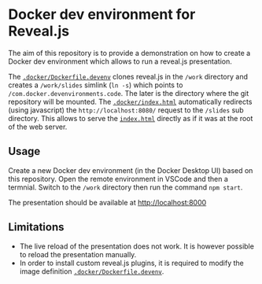 # Docker dev environment for Reveal.js

The aim of this repository is to provide a demonstration on how
to create a Docker dev environment which allows to run a reveal.js
presentation.

The [`.docker/Dockerfile.devenv`](.docker/Dockerfile.devenv) clones
reveal.js in the `/work` directory and creates a `/work/slides` simlink (`ln -s`)
which points to `/com.docker.devenvironments.code`. The later is the directory
where the git repository will be mounted. The [`.docker/index.html`](.docker/index.html)
automatically redirects (using javascript) the `http://localhost:8080/` request to
the `/slides` sub directory. This allows to serve the [`index.html`](index.html)
directly as if it was at the root of the web server.

## Usage

Create a new Docker dev environment (in the Docker Desktop UI) based on this repository.
Open the remote environment in VSCode and then a termnial. Switch to the `/work`
directory then run the command `npm start`.

The presentation should be available at [http://localhost:8000](http://localhost:8000)

## Limitations

* The live reload of the presentation does not work. It is however
  possible to reload the presentation manually.
* In order to install custom reveal.js plugins, it is required to 
  modify the image definition [`.docker/Dockerfile.devenv`](.docker/Dockerfile.devenv).
